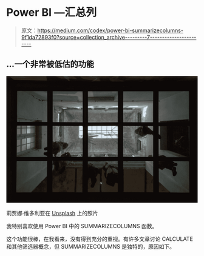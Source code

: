 # Power BI —汇总列

> 原文：<https://medium.com/codex/power-bi-summarizecolumns-9f1da72893f0?source=collection_archive---------7----------------------->

## …一个非常被低估的功能

![](img/bdbede0b1fbef57d8349d143f7bee88a.png)

莉贾娜·维多利亚在 [Unsplash](https://unsplash.com?utm_source=medium&utm_medium=referral) 上的照片

我特别喜欢使用 Power BI 中的 SUMMARIZECOLUMNS 函数。

这个功能很棒，在我看来，没有得到充分的重视。有许多文章讨论 CALCULATE 和其他筛选器概念，但 SUMMARIZECOLUMNS 是独特的，原因如下。